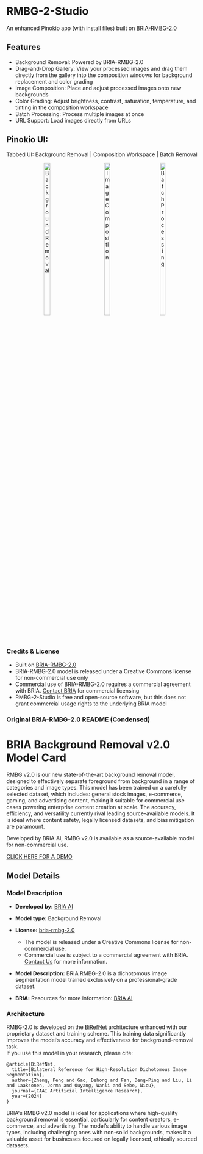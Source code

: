 # RMBG-2-Studio

An enhanced Pinokio app (with install files) built on [BRIA-RMBG-2.0](https://huggingface.co/briaai/RMBG-2.0)

## Features

- Background Removal: Powered by BRIA-RMBG-2.0
- Drag-and-Drop Gallery: View your processed images and drag them directly from the gallery into the composition windows for background replacement and color grading
- Image Composition: Place and adjust processed images onto new backgrounds
- Color Grading: Adjust brightness, contrast, saturation, temperature, and tinting in the composition workspace
- Batch Processing: Process multiple images at once
- URL Support: Load images directly from URLs

## Pinokio UI: 
Tabbed UI:  Background Removal | Composition Workspace | Batch Removal
<p align="center">
  <a href="screenshots/RMBG1.png" style="vertical-align: top; display: inline-block;">
    <img src="screenshots/RMBG1.png" width="32%" alt="Background Removal">
  </a>
  <a href="screenshots/RMBG2.png" style="vertical-align: top; display: inline-block;">
    <img src="screenshots/RMBG2.png" width="32%" alt="Image Composition">
  </a>
  <a href="screenshots/RMBG3.png" style="vertical-align: top; display: inline-block;">
    <img src="screenshots/RMBG3.png" width="32%" alt="Batch Processing">
  </a>
</p>



### Credits & License
- Built on [BRIA-RMBG-2.0](https://huggingface.co/briaai/RMBG-2.0)
- BRIA-RMBG-2.0 model is released under a Creative Commons license for non-commercial use only
- Commercial use of BRIA-RMBG-2.0 requires a commercial agreement with BRIA. [Contact BRIA](https://bria.ai/contact-us) for commercial licensing
- RMBG-2-Studio is free and open-source software, but this does not grant commercial usage rights to the underlying BRIA model




### Original BRIA-RMBG-2.0 README (Condensed)


# BRIA Background Removal v2.0 Model Card

RMBG v2.0 is our new state-of-the-art background removal model, designed to effectively separate foreground from background in a range of
categories and image types. This model has been trained on a carefully selected dataset, which includes:
general stock images, e-commerce, gaming, and advertising content, making it suitable for commercial use cases powering enterprise content creation at scale. 
The accuracy, efficiency, and versatility currently rival leading source-available models. 
It is ideal where content safety, legally licensed datasets, and bias mitigation are paramount. 

Developed by BRIA AI, RMBG v2.0 is available as a source-available model for non-commercial use. 

[CLICK HERE FOR A DEMO](https://huggingface.co/spaces/briaai/BRIA-RMBG-2.0)

## Model Details
#####
### Model Description

- **Developed by:** [BRIA AI](https://bria.ai/)
- **Model type:** Background Removal 
- **License:** [bria-rmbg-2.0](https://bria.ai/bria-huggingface-model-license-agreement/)
  - The model is released under a Creative Commons license for non-commercial use.
  - Commercial use is subject to a commercial agreement with BRIA. [Contact Us](https://bria.ai/contact-us) for more information. 

- **Model Description:** BRIA RMBG-2.0 is a dichotomous image segmentation model trained exclusively on a professional-grade dataset.
- **BRIA:** Resources for more information: [BRIA AI](https://bria.ai/)


### Architecture
RMBG-2.0 is developed on the [BiRefNet](https://github.com/ZhengPeng7/BiRefNet) architecture enhanced with our proprietary dataset and training scheme. This training data significantly improves the model’s accuracy and effectiveness for background-removal task.<br>
If you use this model in your research, please cite:

```
@article{BiRefNet,
  title={Bilateral Reference for High-Resolution Dichotomous Image Segmentation},
  author={Zheng, Peng and Gao, Dehong and Fan, Deng-Ping and Liu, Li and Laaksonen, Jorma and Ouyang, Wanli and Sebe, Nicu},
  journal={CAAI Artificial Intelligence Research},
  year={2024}
}
```

BRIA's RMBG v2.0 model is ideal for applications where high-quality background removal is essential, particularly for content creators, e-commerce, and advertising. The model’s ability to handle various image types, including challenging ones with non-solid backgrounds, makes it a valuable asset for businesses focused on legally licensed, ethically sourced datasets.
